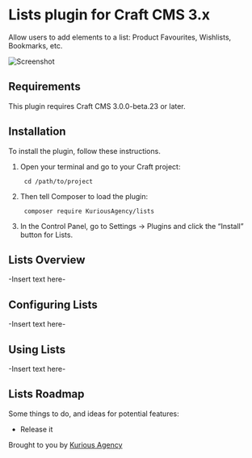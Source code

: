 # Lists plugin for Craft CMS 3.x

Allow users to add elements to a list: Product Favourites, Wishlists, Bookmarks, etc.

![Screenshot](resources/img/plugin-logo.png)

## Requirements

This plugin requires Craft CMS 3.0.0-beta.23 or later.

## Installation

To install the plugin, follow these instructions.

1. Open your terminal and go to your Craft project:

        cd /path/to/project

2. Then tell Composer to load the plugin:

        composer require KuriousAgency/lists

3. In the Control Panel, go to Settings → Plugins and click the “Install” button for Lists.

## Lists Overview

-Insert text here-

## Configuring Lists

-Insert text here-

## Using Lists

-Insert text here-

## Lists Roadmap

Some things to do, and ideas for potential features:

* Release it

Brought to you by [Kurious Agency](https://kurious.agency)
